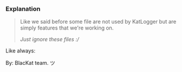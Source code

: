 ### Explanation
> Like we said before some file are not used by KatLogger but are simply features that we're working on.
>
> *Just ignore these files :/*

Like always:

By: BlacKat team. ツ
